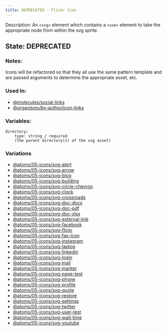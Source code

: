 ```yaml
---
title: DEPRECATED - Flickr Icon
---
```

Description: An `<svg>` element which contains a `<use>` element to take the appropriate node from within the svg sprite.

## State: DEPRECATED

### Notes:
Icons will be refactored so that they all use the same pattern template and are passed arguments to determine the appropriate asset, etc.

### Used In:
- [@molecules/social-links](/?p=molecules-social-links)
- [@organisms/by-author/icon-links](/?p=organisms-icon-links)

### Variables:
~~~
directory: 
    type: string / required
    (the parent directory(s) of the svg asset)
~~~

### Variations
- [@atoms/05-icons/svg-alert](/?p=atoms-svg-alert)
- [@atoms/05-icons/svg-arrow](/?p=atoms-svg-arrow)
- [@atoms/05-icons/svg-blog](/?p=atoms-svg-blog)
- [@atoms/05-icons/svg-building](/?p=atoms-svg-building)
- [@atoms/05-icons/svg-circle-chevron](/?p=atoms-svg-circle-chevron)
- [@atoms/05-icons/svg-clock](/?p=atoms-svg-clock)
- [@atoms/05-icons/svg-crossroads](/?p=atoms-svg-crossroads)
- [@atoms/05-icons/svg-doc-docx](/?p=atoms-svg-doc-docx)
- [@atoms/05-icons/svg-doc-pdf](/?p=atoms-svg-doc-pdf)
- [@atoms/05-icons/svg-doc-xlsx](/?p=atoms-svg-doc-xlsx)
- [@atoms/05-icons/svg-external-link](/?p=atoms-svg-external-link)
- [@atoms/05-icons/svg-facebook](/?p=atoms-svg-facebook)
- [@atoms/05-icons/svg-flickr](/?p=atoms-svg-flickr)
- [@atoms/05-icons/svg-fax-icon](/?p=atoms-svg-fax-icon)
- [@atoms/05-icons/svg-instagram](/?p=atoms-svg-instagram)
- [@atoms/05-icons/svg-laptop](/?p=atoms-svg-laptop)
- [@atoms/05-icons/svg-linkedin](/?p=atoms-svg-linkedin)
- [@atoms/05-icons/svg-login](/?p=atoms-svg-login)
- [@atoms/05-icons/svg-mail](/?p=atoms-svg-mail)
- [@atoms/05-icons/svg-marker](/?p=atoms-svg-marker)
- [@atoms/05-icons/svg-page-test](/?p=atoms-svg-page-test)
- [@atoms/05-icons/svg-phone](/?p=atoms-svg-phone)
- [@atoms/05-icons/svg-profile](/?p=atoms-svg-profile)
- [@atoms/05-icons/svg-quote](/?p=atoms-svg-quote)
- [@atoms/05-icons/svg-restore](/?p=atoms-svg-restore)
- [@atoms/05-icons/svg-settings](/?p=atoms-svg-settings)
- [@atoms/05-icons/svg-twitter](/?p=atoms-svg-twitter)
- [@atoms/05-icons/svg-user-test](/?p=atoms-svg-user-test)
- [@atoms/05-icons/svg-wait-time](/?p=atoms-svg-wait-time)
- [@atoms/05-icons/svg-youtube](/?p=atoms-svg-youtube)
